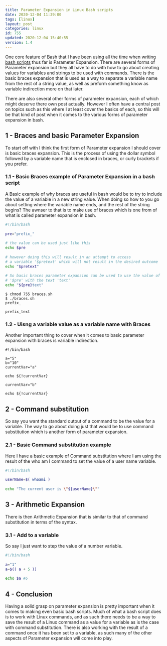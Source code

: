 ```yaml
---
title: Parameter Expansion in Linux Bash scripts
date: 2020-12-04 11:39:00
tags: [linux]
layout: post
categories: linux
id: 755
updated: 2020-12-04 15:40:55
version: 1.4
---
```


One core feature of Bash that I have been using all the time when writing [bash scripts](/2020/11/27/bash-scripts/) thus far is Parameter Expansion. There are several forms of Parameter expansion but they all have to do with how to go about creating values for variables and strings to be used with commands. There is the basic braces expansion that is used as a way to separate a variable name from the rest of a string value, as well as preform something know as variable indirection more on that later.

There are also several other forms of parameter expansion, each of which might deserve there own post actually. However I often have a central post on topics such as this where I at least cover the basics of each, so this will be that kind of post when it comes to the various forms of parameter expansion in bash.

<!-- more -->

## 1 - Braces and basic Parameter Expansion

To start off with I think the first form of Parameter expansion I should cover is basic braces expansion. This is the process of using the dollar symbol followed by a variable name that is enclosed in braces, or curly brackets if you prefer.

### 1.1 - Basic Braces example of Parameter Expansion in a bash script

A Basic example of why braces are useful in bash would be to try to include the value of a variable in a new string value. When doing so how to you go about setting where the variable name ends, and the rest of the string begins? The awnser to that is to make use of braces which is one from of what is called parameter expansion in bash.


```bash
#!/bin/bash
 
pre="prefix_"
 
# the value can be used just like this
echo $pre
 
# however doing this will result in an attempt to access
# a variable '$pretext' which will not result in the desired outcome
echo "$pretext"
 
# So basic braces parameter expansion can be used to use the value of
# '$pre' with the text 'text'
echo "${pre}text"
```

```
$ chmod 755 braces.sh
$ ./braces.sh
prefix_

prefix_text
```

### 1.2 - Uisng a variable value as a variable name with Braces

Another important thing to cover when it comes to basic parameter expansion with braces is variable indirection.

```
#!/bin/bash
 
a="5"
b="10"
currentVar="a"
 
echo ${!currentVar}
 
currentVar="b"
 
echo ${!currentVar}
```

## 2 - Command substitution

So say you want the standard output of a command to be the value for a variable. The way to go about doing just that would be to use command substitution which is another form of parameter expansion.

### 2.1 - Basic Command substitution example

Here I have a basic example of Command substitution where I am using the result of the who am I command to set the value of a user name variable.

```bash
#!/bin/bash
 
userName=$( whoami )
 
echo "The current user is \"${userName}\""
```

## 3 - Arithmetic Expansion

There is then Arithmetic Expansion that is similar to that of command substitution in terms of the syntax.

### 3.1 - Add to a variable

So say I just want to step the value of a number variable.

```bash
#!/bin/bash
 
a="1"
a=$(( a + 5 ))
 
echo $a #6
```

## 4 - Conclusion

Having a solid grasp on parameter expansion is pretty important when it comes to making even basic bash scripts. Much of what a bash script does is to work with Linux commands, and as such there needs to be a way to save the result of a Linux command as a value for a variable as is the case with command substitution. There is also working with the result of a command once it has been set to a variable, as such many of the other aspects of Parameter expansion will come into play.
